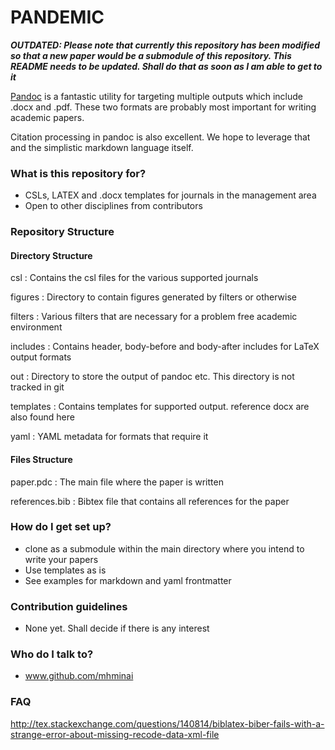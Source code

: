 # PANDEMIC #

***OUTDATED: Please note that currently this repository has been modified so that a new paper would be a submodule of this repository. This README needs to be updated. Shall do that as soon as I am able to get to it***

[Pandoc](http://www.pandoc.org) is a fantastic utility for targeting multiple outputs which include .docx and .pdf. These two formats are probably most important for writing academic papers.

Citation processing in pandoc is also excellent. We hope to leverage that and the simplistic markdown language itself.

### What is this repository for? ###

* CSLs, LATEX and .docx templates for journals in the management area
* Open to other disciplines from contributors

### Repository Structure ###

#### Directory Structure ####

csl
: Contains the csl files for the various supported journals

figures
: Directory to contain figures generated by filters or otherwise

filters
: Various filters that are necessary for a problem free academic environment

includes
: Contains header, body-before and body-after includes for LaTeX output formats

out
: Directory to store the output of pandoc etc. This directory is not tracked in git

templates
: Contains templates for supported output. reference docx are also found here

yaml
: YAML metadata for formats that require it

#### Files Structure ####

paper.pdc
: The main file where the paper is written

references.bib
: Bibtex file that contains all references for the paper

### How do I get set up? ###

* clone as a submodule within the main directory where you intend to write your papers
* Use templates as is
* See examples for markdown and yaml frontmatter

### Contribution guidelines ###

* None yet. Shall decide if there is any interest

### Who do I talk to? ###

* www.github.com/mhminai

### FAQ ###
http://tex.stackexchange.com/questions/140814/biblatex-biber-fails-with-a-strange-error-about-missing-recode-data-xml-file
